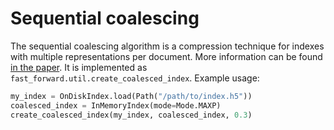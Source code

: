# Sequential coalescing

The sequential coalescing algorithm is a compression technique for indexes with multiple representations per document. More information can be found [in the paper](https://dl.acm.org/doi/abs/10.1145/3485447.3511955). It is implemented as `fast_forward.util.create_coalesced_index`. Example usage:

```python
my_index = OnDiskIndex.load(Path("/path/to/index.h5"))
coalesced_index = InMemoryIndex(mode=Mode.MAXP)
create_coalesced_index(my_index, coalesced_index, 0.3)
```
